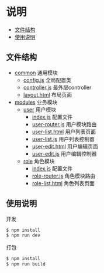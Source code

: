 # 说明

- [文件结构](#文件结构)
- [使用说明](#使用说明)

## 文件结构

- [common](app/common) 通用模块
  - [config.js](app/common/config.js) 全局配置类
  - [controller.js](app/common/controller.js) 最外层controller
  - [layout.html](app/common/layout.html) 布局页面
- [modules](app/modules) 业务模块
  - [user](app/modules/user) 用户模块
    - [index.js](app/modules/user/index.js) 配置文件
    - [user-router.js](app/modules/user/user-router.js) 用户模块路由
    - [user-list.html](app/modules/user/user-list.html) 用户列表页面
    - [user-list.js](app/modules/user/user-list.js) 用户列表控制器
    - [user-edit.html](app/modules/user/user-edit.html) 用户编辑页面
    - [user-edit.js](app/modules/user/user-edit.js) 用户编辑控制器
  - [role](app/modules/role) 角色模块
    - [index.js](app/modules/role/index.js) 配置文件
    - [role-router.js](app/modules/role/role-router.js) 角色模块路由
    - [role-list.html](app/modules/role/role-list.html) 角色列表页面


## 使用说明

开发

```bash
$ npm install
$ npm run dev
```

打包

```bash
$ npm install
$ npm run build

```
